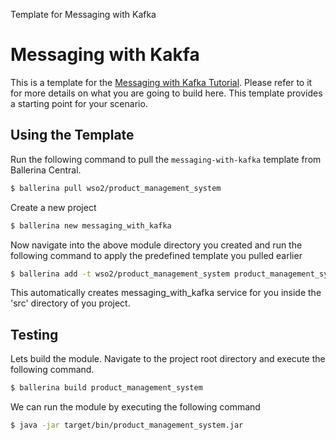 Template for Messaging with Kafka

# Messaging with Kakfa

This is a template for the [Messaging with Kafka Tutorial](https://ei.docs.wso2.com/en/latest/ballerina-integrator/learn/tutorials/messaging-integrations/messaging-with-kafka/1/).
Please refer to it for more details on what you are going to build here. This template provides a starting point for your scenario. 

## Using the Template

Run the following command to pull the `messaging-with-kafka` template from Ballerina Central.

```bash
$ ballerina pull wso2/product_management_system
```

Create a new project

```bash
$ ballerina new messaging_with_kafka
```

Now navigate into the above module directory you created and run the following command to apply the predefined template you pulled earlier

```bash
$ ballerina add -t wso2/product_management_system product_management_system
```

This automatically creates messaging_with_kafka service for you inside the 'src' directory of you project.

## Testing
Lets build the module. Navigate to the project root directory and execute the following command.

```bash
$ ballerina build product_management_system
```

We can run the module by executing the following command

```bash
$ java -jar target/bin/product_management_system.jar
```

